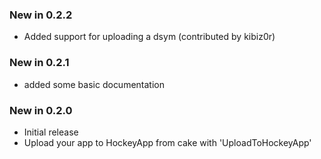 ### New in 0.2.2
- Added support for uploading a dsym (contributed by kibiz0r)

### New in 0.2.1
- added some basic documentation

### New in 0.2.0
- Initial release
- Upload your app to HockeyApp from cake with 'UploadToHockeyApp'